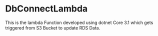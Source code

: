 # DbConnectLambda
This is the lambda Function developed using dotnet Core 3.1 which gets triggered from S3 Bucket to update RDS Data. 
